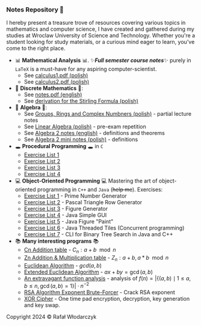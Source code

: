 ### Notes Repository 🚀
I hereby present a treasure trove of resources covering various topics in mathematics and computer science, I have created and gathered during my studies at Wroclaw University of Science and Technology. Whether you're a student looking for study materials, or a curious mind eager to learn, you've come to the right place.

- 📊 **Mathematical Analysis** 📊. ✨***Full semester course notes***✨ purely in `LaTeX` is a must-have for any aspiring computer-scientist. 
    - See [calculus1.pdf (polish)](https://github.com/Rafisto/uni/raw/master/2023_semester_1/mathematical-analysis-1/calculus.pdf)
    - See [calculus2.pdf (polish)](https://github.com/Rafisto/uni/raw/master/2024_semester_2/mathematical-analysis-2/calculus2.pdf)
- 🥶 **Discrete Mathematics** 🥶:
    - See [notes.pdf (english)](https://github.com/Rafisto/uni/raw/master/2024_semester_2/discrete-mathematics/notes.pdf)
    - See [derivation for the Stirling Formula (polish)](https://github.com/Rafisto/uni/raw/master/2024_semester_2/discrete-mathematics/wzor-stirlinga.pdf)
- 🤔 **Algebra** 🤔:
    - See [Groups, Rings and Complex Numbners (polish)](https://github.com/Rafisto/uni/blob/master/2023_semester_1/algebra-and-analytic-geometry/wyklad.pdf) - partial lecture notes
    - See [Linear Algebra (polish)](https://github.com/Rafisto/uni/blob/master/2023_semester_1/algebra-and-analytic-geometry/kolokwium-2-tematy.md) - pre-exam repetition
    - See [Algebra 2 notes (english)](https://github.com/Rafisto/uni/raw/master/2024_semester_2/abstract-algebra-and-coding/algebra2.pdf) - definitions and theorems
    - See [Algebra 2 mini notes (polish)](https://github.com/Rafisto/uni/blob/master/2024_semester_2/abstract-algebra-and-coding/notes.md) - definitions
- 🕳 **Procedural Programming** 🕳 in `C`
    - [Exercise List 1](https://github.com/Rafisto/uni/tree/master/2023_semester_1/introduction-to-computer-science-and-programming/lab1/)
    - [Exercise List 2](https://github.com/Rafisto/uni/tree/master/2023_semester_1/introduction-to-computer-science-and-programming/lab2/)
    - [Exercise List 3](https://github.com/Rafisto/uni/tree/master/2023_semester_1/introduction-to-computer-science-and-programming/lab3/)
    - [Exercise List 4](https://github.com/Rafisto/uni/tree/master/2023_semester_1/introduction-to-computer-science-and-programming/lab4/)
- 💻 **Object-Oriented Programming** 💻
    Mastering the art of object-oriented programming in `C++` and `Java` (~~help me~~). Exercises:
    - [Exercise List 1](https://github.com/Rafisto/uni/tree/master/2024_semester_2/programming-course/lab1/) - Prime Number Generator
    - [Exercise List 2](https://github.com/Rafisto/uni/tree/master/2024_semester_2/programming-course/lab2/) - Pascal Triangle Row Generator
    - [Exercise List 3](https://github.com/Rafisto/uni/tree/master/2024_semester_2/programming-course/lab3/) - Figure Generator
    - [Exercise List 4](https://github.com/Rafisto/uni/tree/master/2024_semester_2/programming-course/lab4/) - Java Simple GUI
    - [Exercise List 5](https://github.com/Rafisto/uni/tree/master/2024_semester_2/programming-course/lab5/) - Java Figure "Paint"
    - [Exercise List 6](https://github.com/Rafisto/uni/tree/master/2024_semester_2/programming-course/lab6/) - Java Threaded Tiles (Concurrent programming)
    - [Exercise List 7](https://github.com/Rafisto/uni/tree/master/2024_semester_2/programming-course/lab7/) - CLI for Binary Tree Search in Java and C++ 
- 📚 **Many interesting programs** 📚
    - [Cn Addition table](https://github.com/Rafisto/uni/blob/master/2023_semester_1/algebra-and-analytic-geometry/programy/zadanie24-c.py) - $C_n: a + b \mod n$
    - [Zn Addition & Multiplication table](https://github.com/Rafisto/uni/blob/master/2023_semester_1/algebra-and-analytic-geometry/programy/zadanie24.py) - $Z_n: a + b, a * b \mod n$
    - [Euclidean Algorithm](https://github.com/Rafisto/uni/blob/master/2023_semester_1/algebra-and-analytic-geometry/programy/zadanie39.py) - $gcd(a, b)$
    - [Extended Euclidean Algorithm](https://github.com/Rafisto/uni/blob/master/2023_semester_1/algebra-and-analytic-geometry/programy/zadanie40.py) - $ax + by = \gcd(a, b)$
    - [An extravagant function analysis](https://github.com/Rafisto/uni/blob/master/2023_semester_1/algebra-and-analytic-geometry/programy/zadanie49.py) - analysis of $f(n)=\left|\{(a,b) \mid 1 \leq a,b \leq n, \gcd(a,b)=1\}\right| \cdot n^{-2}$
    - [RSA Algorithm Exponent Brute-Forcer](https://github.com/Rafisto/uni/blob/master/2024_semester_2/abstract-algebra-and-coding/programs/rsa34.py) - Crack RSA exponent
    - [XOR Cipher](https://github.com/Rafisto/uni/blob/master/2023_semester_1/logic-and-formal-structures/programy/xorcipher.py) - One time pad encryption, decryption, key generation and key swap.

Copyright 2024 © Rafał Włodarczyk
